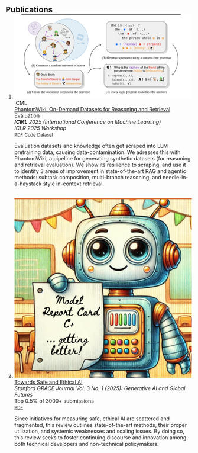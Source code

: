 <h2 id="publications" style="margin: 2px 0px -15px;">Publications</h2>

<div class="publications">
<ol class="bibliography">

<li>
<div class="pub-row">
  <div class="pub-header">
    <div class="pub-image">
      <img src="./assets/img/phantom_wiki.png" class="teaser img-fluid z-depth-1">
      <abbr class="badge">ICML</abbr>
    </div>
    <div class="pub-content">
      <div class="title"><a href="https://arxiv.org/pdf/2502.20377">PhantomWiki: On-Demand Datasets for Reasoning and Retrieval Evaluation</a></div>
      <div class="periodical"><em><strong>ICML</strong> 2025 (International Conference on Machine Learning)</em></div>
      <div class="periodical"><em>ICLR 2025 Workshop</em></div>
      <div class="links">
        <a href="https://arxiv.org/pdf/2502.20377" class="btn btn-sm z-depth-0" role="button" target="_blank" style="font-size:12px;">PDF</a>
        <a href="https://github.com/kilian-group/phantom-wiki" class="btn btn-sm z-depth-0" role="button" target="_blank" style="font-size:12px;">Code</a>
        <a href="https://huggingface.co/collections/kilian-group/phantomwiki-6783616aa71d66c36c3ecdaa" class="btn btn-sm z-depth-0" role="button" target="_blank" style="font-size:12px;">Dataset</a>
      </div>
    </div>
  </div>
  <div class="pub-abstract">
    <p>Evaluation datasets and knowledge often get scraped into LLM pretraining data, causing data-contamination. We adresses this with PhantomWiki, a pipeline for generating synthetic datasets (for reasoning and retrieval evaluation). We show its resilience to scraping, and use it to identify 3 areas of improvement in state-of-the-art RAG and agentic methods: subtask composition, multi-branch reasoning, and needle-in-a-haystack style in-context retrieval.</p>
  </div>
</div>
</li>
  
<br>


<li>
<div class="pub-row">
  <div class="pub-header">
    <div class="pub-image">
      <img src="./assets/img/grace.png" class="teaser img-fluid z-depth-1">
    </div>
    <div class="pub-content">
      <div class="title"><a href="https://ojs.stanford.edu/ojs/index.php/grace/article/view/3839/1814">Towards Safe and Ethical AI</a></div>
      <div class="periodical"><em>Stanford GRACE Journal Vol. 3 No. 1 (2025): Generative AI and Global Futures</em></div>
      <div class="periodical">Top 0.5% of 3000+ submissions</div>
      <div class="links">
        <a href="https://ojs.stanford.edu/ojs/index.php/grace/article/view/3839/1814" class="btn btn-sm z-depth-0" role="button" target="_blank" style="font-size:12px;">PDF</a>
      </div>
    </div>
  </div>
  <div class="pub-abstract">
    <p>Since initiatives for  measuring  safe,  ethical  AI are scattered and fragmented, this review outlines state-of-the-art methods, their proper utilization, and systemic weaknesses and scaling issues. By doing so, this review seeks to foster continuing discourse and innovation among both technical developers and non-technical policymakers.</p>
  </div>
</div>
</li>

</ol>
</div>
